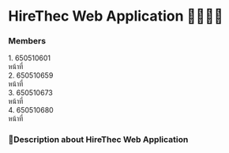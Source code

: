<h1>HireThec Web Application 🧑🏻‍💻📑</h1>

<h3>Members</h3>
1. 650510601<br>
   หน้าที่<br>
2. 650510659<br>
   หน้าที่<br>
3. 650510673<br>
   หน้าที่<br>
4. 650510680<br>
   หน้าที่<br>

<h3>🚀Description about HireThec Web Application</h3>
